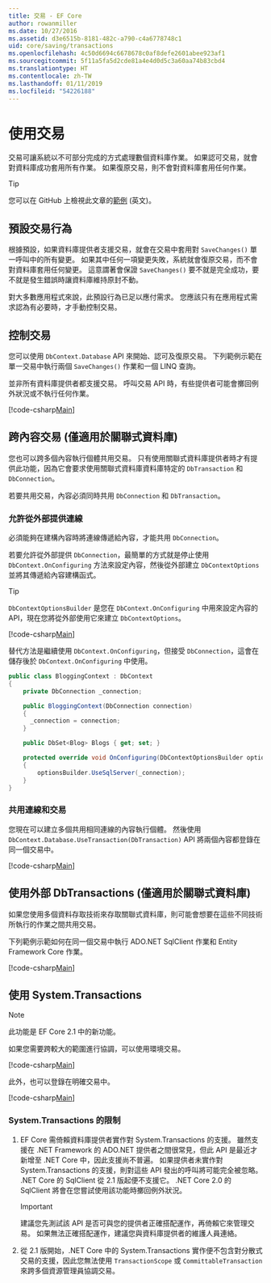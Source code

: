 ```yaml
---
title: 交易 - EF Core
author: rowanmiller
ms.date: 10/27/2016
ms.assetid: d3e6515b-8181-482c-a790-c4a6778748c1
uid: core/saving/transactions
ms.openlocfilehash: 4c50d6694c6678678c0af8defe2601abee923af1
ms.sourcegitcommit: 5f11a5fa5d2cde81a4e4d0d5c3a60aa74b83cbd4
ms.translationtype: HT
ms.contentlocale: zh-TW
ms.lasthandoff: 01/11/2019
ms.locfileid: "54226188"
---
```

# <a name="using-transactions"></a>使用交易

交易可讓系統以不可部分完成的方式處理數個資料庫作業。 如果認可交易，就會對資料庫成功套用所有作業。 如果復原交易，則不會對資料庫套用任何作業。

> [!TIP]  
> 您可以在 GitHub 上檢視此文章的[範例](https://github.com/aspnet/EntityFramework.Docs/tree/master/samples/core/Saving/Saving/Transactions/) \(英文\)。

## <a name="default-transaction-behavior"></a>預設交易行為

根據預設，如果資料庫提供者支援交易，就會在交易中套用對 `SaveChanges()` 單一呼叫中的所有變更。 如果其中任何一項變更失敗，系統就會復原交易，而不會對資料庫套用任何變更。 這意謂著會保證 `SaveChanges()` 要不就是完全成功，要不就是發生錯誤時讓資料庫維持原封不動。

對大多數應用程式來說，此預設行為已足以應付需求。 您應該只有在應用程式需求認為有必要時，才手動控制交易。

## <a name="controlling-transactions"></a>控制交易

您可以使用 `DbContext.Database` API 來開始、認可及復原交易。 下列範例示範在單一交易中執行兩個 `SaveChanges()` 作業和一個 LINQ 查詢。

並非所有資料庫提供者都支援交易。 呼叫交易 API 時，有些提供者可能會擲回例外狀況或不執行任何作業。

[!code-csharp[Main](../../../samples/core/Saving/Saving/Transactions/ControllingTransaction/Sample.cs?name=Transaction&highlight=3,17,18,19)]

## <a name="cross-context-transaction-relational-databases-only"></a>跨內容交易 (僅適用於關聯式資料庫)

您也可以跨多個內容執行個體共用交易。 只有使用關聯式資料庫提供者時才有提供此功能，因為它會要求使用關聯式資料庫資料庫特定的 `DbTransaction` 和 `DbConnection`。

若要共用交易，內容必須同時共用 `DbConnection` 和 `DbTransaction`。

### <a name="allow-connection-to-be-externally-provided"></a>允許從外部提供連線

必須能夠在建構內容時將連線傳遞給內容，才能共用 `DbConnection`。

若要允許從外部提供 `DbConnection`，最簡單的方式就是停止使用 `DbContext.OnConfiguring` 方法來設定內容，然後從外部建立 `DbContextOptions` 並將其傳遞給內容建構函式。

> [!TIP]  
> `DbContextOptionsBuilder` 是您在 `DbContext.OnConfiguring` 中用來設定內容的 API，現在您將從外部使用它來建立 `DbContextOptions`。

[!code-csharp[Main](../../../samples/core/Saving/Saving/Transactions/SharingTransaction/Sample.cs?name=Context&highlight=3,4,5)]

替代方法是繼續使用 `DbContext.OnConfiguring`，但接受 `DbConnection`，這會在儲存後於 `DbContext.OnConfiguring` 中使用。

``` csharp
public class BloggingContext : DbContext
{
    private DbConnection _connection;

    public BloggingContext(DbConnection connection)
    {
      _connection = connection;
    }

    public DbSet<Blog> Blogs { get; set; }

    protected override void OnConfiguring(DbContextOptionsBuilder optionsBuilder)
    {
        optionsBuilder.UseSqlServer(_connection);
    }
}
```

### <a name="share-connection-and-transaction"></a>共用連線和交易

您現在可以建立多個共用相同連線的內容執行個體。 然後使用 `DbContext.Database.UseTransaction(DbTransaction)` API 將兩個內容都登錄在同一個交易中。

[!code-csharp[Main](../../../samples/core/Saving/Saving/Transactions/SharingTransaction/Sample.cs?name=Transaction&highlight=1,2,3,7,16,23,24,25)]

## <a name="using-external-dbtransactions-relational-databases-only"></a>使用外部 DbTransactions (僅適用於關聯式資料庫)

如果您使用多個資料存取技術來存取關聯式資料庫，則可能會想要在這些不同技術所執行的作業之間共用交易。

下列範例示範如何在同一個交易中執行 ADO.NET SqlClient 作業和 Entity Framework Core 作業。

[!code-csharp[Main](../../../samples/core/Saving/Saving/Transactions/ExternalDbTransaction/Sample.cs?name=Transaction&highlight=4,10,21,26,27,28)]

## <a name="using-systemtransactions"></a>使用 System.Transactions

> [!NOTE]  
> 此功能是 EF Core 2.1 中的新功能。

如果您需要跨較大的範圍進行協調，可以使用環境交易。

[!code-csharp[Main](../../../samples/core/Saving/Saving/Transactions/AmbientTransaction/Sample.cs?name=Transaction&highlight=1,2,3,26,27,28)]

此外，也可以登錄在明確交易中。

[!code-csharp[Main](../../../samples/core/Saving/Saving/Transactions/CommitableTransaction/Sample.cs?name=Transaction&highlight=1,15,28,29,30)]

### <a name="limitations-of-systemtransactions"></a>System.Transactions 的限制  

1. EF Core 需倚賴資料庫提供者實作對 System.Transactions 的支援。 雖然支援在 .NET Framework 的 ADO.NET 提供者之間很常見，但此 API 是最近才新增至 .NET Core 中，因此支援尚不普遍。 如果提供者未實作對 System.Transactions 的支援，則對這些 API 發出的呼叫將可能完全被忽略。 .NET Core 的 SqlClient 從 2.1 版起便不支援它。 .NET Core 2.0 的 SqlClient 將會在您嘗試使用該功能時擲回例外狀況。 

   > [!IMPORTANT]  
   > 建議您先測試該 API 是否可與您的提供者正確搭配運作，再倚賴它來管理交易。 如果無法正確搭配運作，建議您與資料庫提供者的維護人員連絡。 

2. 從 2.1 版開始，.NET Core 中的 System.Transactions 實作便不包含對分散式交易的支援，因此您無法使用 `TransactionScope` 或 `CommittableTransaction` 來跨多個資源管理員協調交易。 
